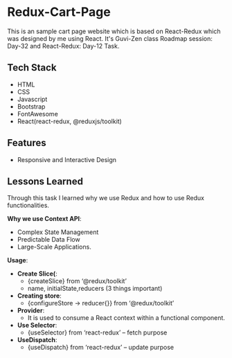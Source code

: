 
# Redux-Cart-Page

This is an sample cart page website which is based on React-Redux which was designed by me using React. It's Guvi-Zen class Roadmap session: Day-32 and React-Redux: Day-12 Task.

## Tech Stack

- HTML
- CSS
- Javascript
- Bootstrap
- FontAwesome
- React(react-redux, @reduxjs/toolkit)

## Features

- Responsive and Interactive Design

## Lessons Learned

Through this task I learned why we use Redux and how to use Redux functionalities.

<b>Why we use Context API</b>: 
- Complex State Management
- Predictable Data Flow
- Large-Scale Applications.
  
<b>Usage</b>: 
- <b>Create Slice(</b>:
	-  {createSlice} from ‘@redux/toolkit’
  - name, initialState,reducers (3 things important) 
- <b>Creating store</b>:
  -  {configureStore -> reducer{}} from ‘@redux/toolkit’
- <b>Provider</b>:
	- It is used to consume a React context within a functional component.
- <b>Use Selector</b>:
	- {useSelector} from ‘react-redux’ – fetch purpose
- <b>UseDispatch</b>:
	- {useDispatch} from ‘react-redux’ – update purpose